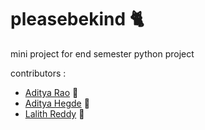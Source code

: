 # pleasebekind 🐈
mini project for end semester python project

contributors :
- [Aditya Rao](https://github.com/AdiXgit) 👋
- [Aditya Hegde](https://bwaklog.github.io) 👋
- [Lalith Reddy](https://github.com/Lalith2907) 👋
